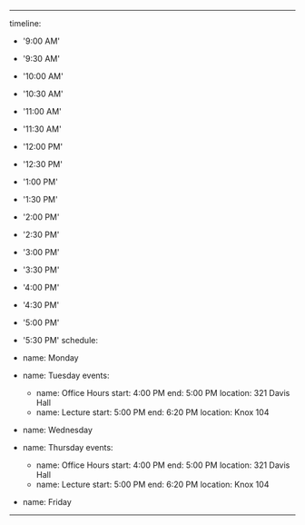 ---
timeline:
  - '9:00 AM'
  - '9:30 AM'
  - '10:00 AM'
  - '10:30 AM'
  - '11:00 AM'
  - '11:30 AM'
  - '12:00 PM'
  - '12:30 PM'
  - '1:00 PM'
  - '1:30 PM'
  - '2:00 PM'
  - '2:30 PM'
  - '3:00 PM'
  - '3:30 PM'
  - '4:00 PM'
  - '4:30 PM'
  - '5:00 PM'
  - '5:30 PM'
schedule:
  - name: Monday
  - name: Tuesday
    events:
	  - name: Office Hours
        start: 4:00 PM
        end:   5:00 PM
        location: 321 Davis Hall
      - name: Lecture
        start: 5:00 PM
        end:   6:20 PM
        location: Knox 104
      
  - name: Wednesday
  - name: Thursday
	events:
	  - name: Office Hours
        start: 4:00 PM
        end:   5:00 PM
        location: 321 Davis Hall
      - name: Lecture
        start: 5:00 PM
        end:   6:20 PM
        location: Knox 104
     
  - name: Friday
  ---
